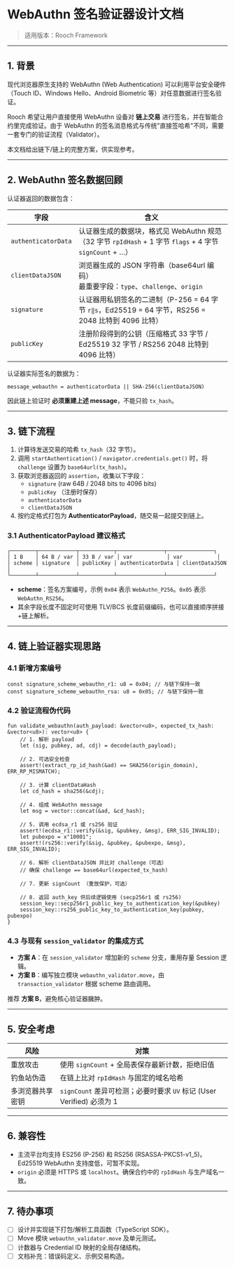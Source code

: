 # WebAuthn 签名验证器设计文档

> 适用版本：Rooch Framework

---

## 1. 背景

现代浏览器原生支持的 WebAuthn (Web Authentication) 可以利用平台安全硬件（Touch ID、Windows Hello、Android Biometric 等）对任意数据进行签名验证。

Rooch 希望让用户直接使用 WebAuthn 设备对 **链上交易** 进行签名，并在智能合约里完成验证。由于 WebAuthn 的签名消息格式与传统"直接签哈希"不同，需要一套专门的验证流程（Validator）。

本文档给出链下/链上的完整方案，供实现参考。

---

## 2. WebAuthn 签名数据回顾

认证器返回的数据包含：

| 字段 | 含义 |
| --- | --- |
| `authenticatorData` | 认证器生成的数据块，格式见 WebAuthn 规范（32 字节 `rpIdHash` + 1 字节 `flags` + 4 字节 `signCount` + …） |
| `clientDataJSON` | 浏览器生成的 JSON 字符串（base64url 编码）<br>最重要字段：`type`、`challenge`、`origin` |
| `signature` | 认证器用私钥签名的二进制（P-256 = 64 字节 `r‖s`，Ed25519 = 64 字节，RS256 = 2048 比特到 4096 比特） |
| `publicKey` | 注册阶段得到的公钥（压缩格式 33 字节 / Ed25519 32 字节 / RS256 2048 比特到 4096 比特） |

认证器实际签名的数据为：

```
message_webauthn = authenticatorData || SHA-256(clientDataJSON)
```

因此链上验证时 **必须重建上述 message**，不能只验 `tx_hash`。

---

## 3. 链下流程

1. 计算待发送交易的哈希 `tx_hash`（32 字节）。
2. 调用 `startAuthentication()` / `navigator.credentials.get()` 时，将 `challenge` 设置为 `base64url(tx_hash)`。
3. 获取浏览器返回的 `assertion`，收集以下字段：
   - `signature` (raw 64B / 2048 bits to 4096 bits)
   - `publicKey` （注册时保存）
   - `authenticatorData`
   - `clientDataJSON`
4. 按约定格式打包为 **AuthenticatorPayload**，随交易一起提交到链上。

### 3.1 AuthenticatorPayload 建议格式
```
┌────────┬────────────┬───────────┬───────────────┬───────────────┐
│ 1 B    │ 64 B / var │ 33 B / var │ var           │ var           │
│ scheme │ signature  │ publicKey │ authenticatorData │ clientDataJSON │
└────────┴────────────┴───────────┴───────────────┴───────────────┘
```
- **scheme**：签名方案编号，示例 `0x04` 表示 `WebAuthn_P256`。`0x05` 表示 `WebAuthn_RS256`。
- 其余字段长度不固定时可使用 TLV/BCS 长度前缀编码，也可以直接顺序拼接+链上解析。

---

## 4. 链上验证器实现思路

### 4.1 新增方案编号
```move
const signature_scheme_webauthn_r1: u8 = 0x04; // 与链下保持一致
const signature_scheme_webauthn_rsa: u8 = 0x05; // 与链下保持一致
```

### 4.2 验证流程伪代码
```move
fun validate_webauthn(auth_payload: &vector<u8>, expected_tx_hash: &vector<u8>): vector<u8> {
    // 1. 解析 payload
    let (sig, pubkey, ad, cdj) = decode(auth_payload);

    // 2. 可选安全检查
    assert!(extract_rp_id_hash(&ad) == SHA256(origin_domain), ERR_RP_MISMATCH);

    // 3. 计算 clientDataHash
    let cd_hash = sha256(&cdj);

    // 4. 组成 WebAuthn message
    let msg = vector::concat(&ad, &cd_hash);

    // 5. 调用 ecdsa_r1 或 rs256 验证
    assert!(ecdsa_r1::verify(&sig, &pubkey, &msg), ERR_SIG_INVALID);
    let pubexpo = x"10001";
    assert!(rs256::verify(&sig, &pubkey, &pubexpo, &msg), ERR_SIG_INVALID);

    // 6. 解析 clientDataJSON 并比对 challenge（可选）
    // 确保 challenge == base64url(expected_tx_hash)

    // 7. 更新 signCount （重放保护，可选）

    // 8. 返回 auth_key 供后续逻辑使用 (secp256r1 或 rs256)
    session_key::secp256r1_public_key_to_authentication_key(&pubkey)
    session_key::rs256_public_key_to_authentication_key(pubkey, pubexpo)
}
```

### 4.3 与现有 `session_validator` 的集成方式

- **方案 A**：在 `session_validator` 增加新的 `scheme` 分支，重用存量 Session 逻辑。
- **方案 B**：编写独立模块 `webauthn_validator.move`，由 `transaction_validator` 根据 scheme 路由调用。

推荐 **方案 B**，避免核心验证器臃肿。

---

## 5. 安全考虑

| 风险 | 对策 |
| --- | --- |
| 重放攻击 | 使用 `signCount` + 全局表保存最新计数，拒绝旧值 |
| 钓鱼站伪造 | 在链上比对 `rpIdHash` 与固定的域名哈希 |
| 多浏览器共享密钥 | `signCount` 差异可检测；必要时要求 `UV` 标记 (User Verified) 必须为 1 |

---

## 6. 兼容性

- 主流平台均支持 ES256 (P-256) 和 RS256 (RSASSA-PKCS1-v1_5)。Ed25519 WebAuthn 支持度低，可暂不实现。
- `origin` 必须是 HTTPS 或 `localhost`。确保合约中的 `rpIdHash` 与生产域名一致。

---

## 7. 待办事项

- [ ] 设计并实现链下打包/解析工具函数（TypeScript SDK）。
- [ ] Move 模块 `webauthn_validator.move` 及单元测试。
- [ ] 计数器与 Credential ID 映射的全局存储结构。
- [ ] 文档补充：错误码定义、示例交易构造。
